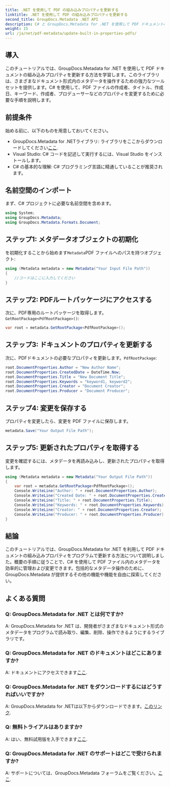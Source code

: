 ```yaml
---
title: .NET を使用して PDF の組み込みプロパティを更新する
linktitle: .NET を使用して PDF の組み込みプロパティを更新する
second_title: GroupDocs.Metadata .NET API
description: C# と GroupDocs.Metadata for .NET を使用して PDF ドキュメントのプロパティを更新する方法を学習します。作成者、タイトル、キーワードなどをプログラムで変更します。
weight: 15
url: /ja/net/pdf-metadata/update-built-in-properties-pdfs/
---
```

## 導入
このチュートリアルでは、GroupDocs.Metadata for .NET を使用して PDF ドキュメントの組み込みプロパティを更新する方法を学習します。このライブラリは、さまざまなドキュメント形式内のメタデータを操作するための強力なツール セットを提供します。C# を使用して、PDF ファイルの作成者、タイトル、作成日、キーワード、作成者、プロデューサーなどのプロパティを変更するために必要な手順を説明します。
## 前提条件
始める前に、以下のものを用意しておいてください。
-  GroupDocs.Metadata for .NETライブラリ: ライブラリをここからダウンロードしてください[ここ](https://releases.groupdocs.com/metadata/net/).
- Visual Studio: C# コードを記述して実行するには、Visual Studio をインストールします。
- C# の基本的な理解: C# プログラミング言語に精通していることが推奨されます。

## 名前空間のインポート
まず、C# プロジェクトに必要な名前空間を含めます。
```csharp
using System;
using GroupDocs.Metadata;
using GroupDocs.Metadata.Formats.Document;
```
## ステップ1: メタデータオブジェクトの初期化
を初期化することから始めます`Metadata`PDF ファイルへのパスを持つオブジェクト:
```csharp
using (Metadata metadata = new Metadata("Your Input File Path"))
{
    //コードはここに入力してください
}
```
## ステップ2: PDFルートパッケージにアクセスする
次に、PDF専用のルートパッケージを取得します。`GetRootPackage<PdfRootPackage>()`:
```csharp
var root = metadata.GetRootPackage<PdfRootPackage>();
```
## ステップ3: ドキュメントのプロパティを更新する
次に、PDFドキュメントの必要なプロパティを更新します。`PdfRootPackage`:
```csharp
root.DocumentProperties.Author = "New Author Name";
root.DocumentProperties.CreatedDate = DateTime.Now;
root.DocumentProperties.Title = "New Document Title";
root.DocumentProperties.Keywords = "keyword1, keyword2";
root.DocumentProperties.Creator = "Document Creator";
root.DocumentProperties.Producer = "Document Producer";
```
## ステップ4: 変更を保存する
プロパティを変更したら、変更を PDF ファイルに保存します。
```csharp
metadata.Save("Your Output File Path");
```
## ステップ5: 更新されたプロパティを取得する
変更を確認するには、メタデータを再読み込みし、更新されたプロパティを取得します。
```csharp
using (Metadata metadata = new Metadata("Your Output File Path"))
{
    var root = metadata.GetRootPackage<PdfRootPackage>();
    Console.WriteLine("Author: " + root.DocumentProperties.Author);
    Console.WriteLine("Created Date: " + root.DocumentProperties.CreatedDate);
    Console.WriteLine("Title: " + root.DocumentProperties.Title);
    Console.WriteLine("Keywords: " + root.DocumentProperties.Keywords);
    Console.WriteLine("Creator: " + root.DocumentProperties.Creator);
    Console.WriteLine("Producer: " + root.DocumentProperties.Producer);
}
```

## 結論
このチュートリアルでは、GroupDocs.Metadata for .NET を利用して PDF ドキュメントの組み込みプロパティをプログラムで更新する方法について説明しました。概要の手順に従うことで、C# を使用して PDF ファイル内のメタデータを効率的に管理および変更できます。包括的なメタデータ操作のために、GroupDocs.Metadata が提供するその他の機能や機能を自由に探索してください。

## よくある質問
### Q: GroupDocs.Metadata for .NET とは何ですか?
A: GroupDocs.Metadata for .NET は、開発者がさまざまなドキュメント形式のメタデータをプログラムで読み取り、編集、削除、操作できるようにするライブラリです。
### Q: GroupDocs.Metadata for .NET のドキュメントはどこにありますか?
 A: ドキュメントにアクセスできます[ここ](https://tutorials.groupdocs.com/metadata/net/).
### Q: GroupDocs.Metadata for .NET をダウンロードするにはどうすればいいですか?
 A: GroupDocs.Metadata for .NETは以下からダウンロードできます。[このリンク](https://releases.groupdocs.com/metadata/net/).
### Q: 無料トライアルはありますか?
 A: はい、無料試用版を入手できます[ここ](https://releases.groupdocs.com/).
### Q: GroupDocs.Metadata for .NET のサポートはどこで受けられますか?
 A: サポートについては、GroupDocs.Metadata フォーラムをご覧ください。[ここ](https://forum.groupdocs.com/c/metadata/14).